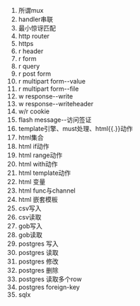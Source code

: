 1. 所谓mux
2. handler串联
3. 最小惊讶匹配
4. http router
5. https
6. r header
7. r form
8. r query
9. r post form
10. r multipart form--value
11. r multipart form--file
12. w response--write
13. w response--writeheader
14. w/r cookie
15. flash message--访问签证
16. template引擎、must处理、html{{.}}动作
17. html集合
18. html if动作
19. html range动作
20. html with动作
21. html template动作
22. html 变量
23. html func与channel
24. html 嵌套模板
25. csv写入
26. csv读取
27. gob写入
28. gob读取
29. postgres 写入
30. postgres 读取
31. postgres 修改
32. postgres 删除
33. postgres 读取多个row
34. postgres foreign-key
35. sqlx
